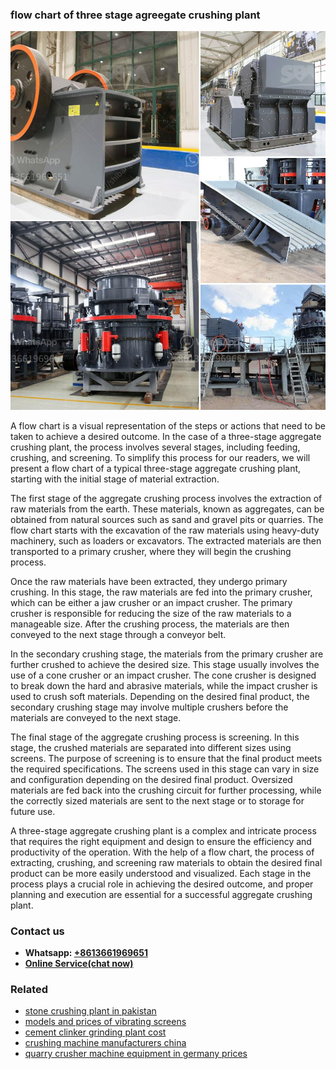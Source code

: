 <h3>flow chart of three stage agreegate crushing plant</h3><img src='1704951736.jpg' alt=''><p>A flow chart is a visual representation of the steps or actions that need to be taken to achieve a desired outcome. In the case of a three-stage aggregate crushing plant, the process involves several stages, including feeding, crushing, and screening. To simplify this process for our readers, we will present a flow chart of a typical three-stage aggregate crushing plant, starting with the initial stage of material extraction.</p><p>The first stage of the aggregate crushing process involves the extraction of raw materials from the earth. These materials, known as aggregates, can be obtained from natural sources such as sand and gravel pits or quarries. The flow chart starts with the excavation of the raw materials using heavy-duty machinery, such as loaders or excavators. The extracted materials are then transported to a primary crusher, where they will begin the crushing process.</p><p>Once the raw materials have been extracted, they undergo primary crushing. In this stage, the raw materials are fed into the primary crusher, which can be either a jaw crusher or an impact crusher. The primary crusher is responsible for reducing the size of the raw materials to a manageable size. After the crushing process, the materials are then conveyed to the next stage through a conveyor belt.</p><p>In the secondary crushing stage, the materials from the primary crusher are further crushed to achieve the desired size. This stage usually involves the use of a cone crusher or an impact crusher. The cone crusher is designed to break down the hard and abrasive materials, while the impact crusher is used to crush soft materials. Depending on the desired final product, the secondary crushing stage may involve multiple crushers before the materials are conveyed to the next stage.</p><p>The final stage of the aggregate crushing process is screening. In this stage, the crushed materials are separated into different sizes using screens. The purpose of screening is to ensure that the final product meets the required specifications. The screens used in this stage can vary in size and configuration depending on the desired final product. Oversized materials are fed back into the crushing circuit for further processing, while the correctly sized materials are sent to the next stage or to storage for future use.</p><p>A three-stage aggregate crushing plant is a complex and intricate process that requires the right equipment and design to ensure the efficiency and productivity of the operation. With the help of a flow chart, the process of extracting, crushing, and screening raw materials to obtain the desired final product can be more easily understood and visualized. Each stage in the process plays a crucial role in achieving the desired outcome, and proper planning and execution are essential for a successful aggregate crushing plant.</p><h3>Contact us</h3><ul><li><strong>Whatsapp:&nbsp;<a href="https://wa.me/8613661969651">+8613661969651</a></strong></li><li><a href="https://swt.shibang-china.com/?git&amp;zhl&amp;flow chart of three stage agreegate crushing plant"><strong>Online Service(chat now)</strong></a></li></ul><h3>Related</h3><ul><li><a href='stone crushing plant in pakistan.md'>stone crushing plant in pakistan</a></li><li><a href='models and prices of vibrating screens.md'>models and prices of vibrating screens</a></li><li><a href='cement clinker grinding plant cost.md'>cement clinker grinding plant cost</a></li><li><a href='crushing machine manufacturers china.md'>crushing machine manufacturers china</a></li><li><a href='quarry crusher machine equipment in germany prices.md'>quarry crusher machine equipment in germany prices</a></li></ul>